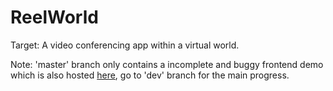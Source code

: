 # ReelWorld

Target: A video conferencing app within a virtual world.

Note: 'master' branch only contains a incomplete and buggy frontend demo which is also hosted [here](https://pranav0281999.github.io/ReelWorld/), go to 'dev' branch for the main progress.
